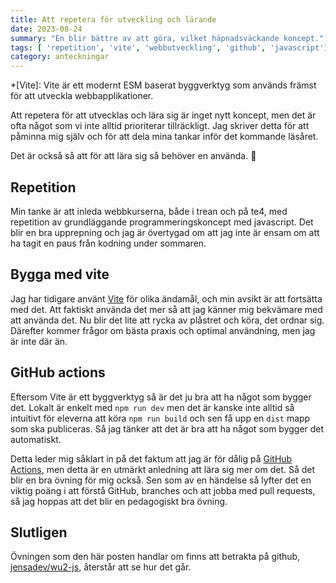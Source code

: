 ```yaml
---
title: Att repetera för utveckling och lärande
date: 2023-08-24
summary: "En blir bättre av att göra, vilket häpnadsväckande koncept."
tags: [ 'repetition', 'vite', 'webbutveckling', 'github', 'javascript']
category: anteckningar
---
```


*[Vite]: Vite är ett modernt ESM baserat byggverktyg som används främst för att utveckla webbapplikationer. 

Att repetera för att utvecklas och lära sig är inget nytt koncept, men det är ofta något som vi inte alltid prioriterar tillräckligt. Jag skriver detta för att påminna mig själv och för att dela mina tankar inför det kommande läsåret.

Det är också så att för att lära sig så behöver en använda. 🤯

## Repetition

Min tanke är att inleda webbkurserna, både i trean och på te4, med repetition av grundläggande programmeringskoncept med javascript. Det blir en bra upprepning och jag är övertygad om att jag inte är ensam om att ha tagit en paus från kodning under sommaren.

## Bygga med vite

Jag har tidigare använt [Vite](https://vitejs.dev/) för olika ändamål, och min avsikt är att fortsätta med det. Att faktiskt använda det mer så att jag känner mig bekvämare med att använda det. Nu blir det lite att rycka av plåstret och köra, det ordnar sig. Därefter kommer frågor om bästa praxis och optimal användning, men jag är inte där än.

## GitHub actions

Eftersom Vite är ett byggverktyg så är det ju bra att ha något som bygger det. Lokalt är enkelt med `npm run dev` men det är kanske inte alltid så intuitivt för eleverna att köra `npm run build` och sen få upp en `dist` mapp som ska publiceras. Så jag tänker att det är bra att ha något som bygger det automatiskt.

Detta leder mig såklart in på det faktum att jag är för dålig på [GitHub Actions](https://github.com/features/actions), men detta är en utmärkt anledning att lära sig mer om det. Så det blir en bra övning för mig också.
Sen som av en händelse så lyfter det en viktig poäng i att förstå GitHub, branches och att jobba med pull requests, så jag hoppas att det blir en pedagogiskt bra övning.

## Slutligen

Övningen som den här posten handlar om finns att betrakta på github, [jensadev/wu2-js](https://github.com/jensadev/wu2-js), återstår att se hur det går.

